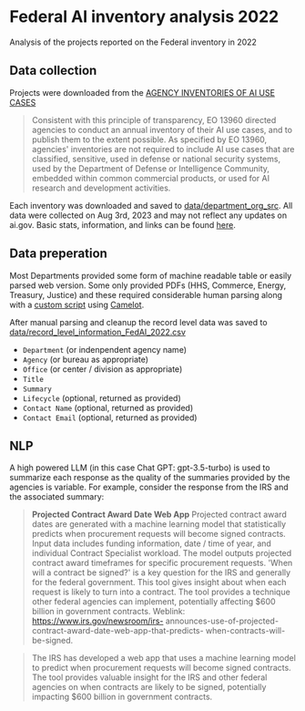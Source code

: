 # Federal AI inventory analysis 2022
Analysis of the projects reported on the Federal inventory in 2022

## Data collection

Projects were downloaded from the [AGENCY INVENTORIES OF AI USE CASES](https://www.ai.gov/ai-use-case-inventories/)

> Consistent with this principle of transparency, EO 13960 directed agencies to conduct an annual inventory of their AI use cases, and to publish them to the extent possible. As specified by EO 13960, agencies' inventories are not required to include AI use cases that are classified, sensitive, used in defense or national security systems, used by the Department of Defense or Intelligence Community, embedded within common commercial products, or used for AI research and development activities.

Each inventory was downloaded and saved to [data/department_org_src](data/department_org_src).
All data were collected on Aug 3rd, 2023 and may not reflect any updates on ai.gov.
Basic stats, information, and links can be found [here](data/high_level_stats_from_AI_gov.csv).

## Data preperation

Most Departments provided some form of machine readable table or easily parsed web version. Some only provided PDFs (HHS, Commerce, Energy, Treasury, Justice) and these required considerable human parsing along with a [custom script](P0_parse_pdf2table.py) using [Camelot](https://github.com/camelot-dev/camelot).

After manual parsing and cleanup the record level data was saved to [data/record_level_information_FedAI_2022.csv](data/record_level_information_FedAI_2022.csv)

+ `Department` (or indenpendent agency name)
+ `Agency` (or bureau as appropriate)
+ `Office` (or center / division as appropriate)
+ `Title`
+ `Summary`
+ `Lifecycle` (optional, returned as provided)
+ `Contact Name` (optional, returned as provided)
+ `Contact Email` (optional, returned as provided)


## NLP

A high powered LLM (in this case Chat GPT: gpt-3.5-turbo) is used to summarize each response as the quality of the summaries provided by the agencies is variable. For example, consider the response from the IRS and the associated summary:

> **Projected Contract Award Date Web App** Projected contract award dates are generated with a machine learning  model that statistically predicts when procurement requests will become  signed contracts. Input data includes funding information, date / time of  year, and individual Contract Specialist workload. The model outputs  projected contract award timeframes for specific procurement requests.   'When will a contract be signed?' is a key question for the IRS and  generally for the federal government. This tool gives insight about when  each request is likely to turn into a contract. The tool provides a technique  other federal agencies can implement, potentially affecting $600 billion in  government contracts. Weblink: https://www.irs.gov/newsroom/irs- announces-use-of-projected-contract-award-date-web-app-that-predicts- when-contracts-will-be-signed.

> The IRS has developed a web app that uses a machine learning model to predict when procurement requests will become signed contracts. The tool provides valuable insight for the IRS and other federal agencies on when contracts are likely to be signed, potentially impacting $600 billion in government contracts.
